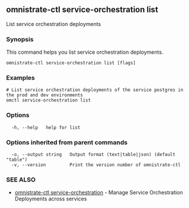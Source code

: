 ## omnistrate-ctl service-orchestration list

List service orchestration deployments

### Synopsis

This command helps you list service orchestration deployments.

```
omnistrate-ctl service-orchestration list [flags]
```

### Examples

```
# List service orchestration deployments of the service postgres in the prod and dev environments
omctl service-orchestration list
```

### Options

```
  -h, --help   help for list
```

### Options inherited from parent commands

```
  -o, --output string   Output format (text|table|json) (default "table")
  -v, --version         Print the version number of omnistrate-ctl
```

### SEE ALSO

- [omnistrate-ctl service-orchestration](omnistrate-ctl_service-orchestration.md) - Manage Service Orchestration Deployments across services
